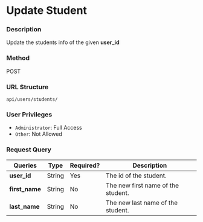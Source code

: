 Update Student
===
### Description
Update the students info of the given **user_id**

### Method
POST

### URL Structure
`api/users/students/`

### User Privileges
* `Administrator`: Full Access
* `Other`: Not Allowed

### Request Query
| Queries        | Type   | Required? | Description                        |
|----------------|--------|-----------|------------------------------------|
| **user_id**    | String | Yes       | The id of the student.             |
| **first_name** | String | No        | The new first name of the student. |
| **last_name**  | String | No        | The new last name of the student.  |